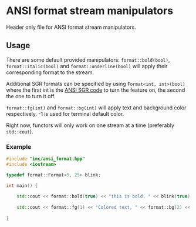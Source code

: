 # ANSI format stream manipulators

Header only file for ANSI format stream manipulators.

## Usage

There are some default provided manipulators: ``format::bold(bool)``, ``format::italic(bool)`` and ``format::underline(bool)`` will apply their corresponding format to the stream.

Additional SGR formats can be specified by using ``Format<int, int>(bool)`` where the first int is the [ANSI SGR code](https://en.wikipedia.org/wiki/ANSI_escape_code) to turn the feature on, the second the one to turn it off. 

``format::fg(int)`` and ``format::bg(int)`` will apply text and background color respectively. -1 is used for terminal default color.

Right now, functors will only work on one stream at a time (preferably ``std::cout``).

### Example

```c++
#include "inc/ansi_format.hpp"
#include <iostream>

typedef format::Format<5, 25> blink;

int main() {
	
    std::cout << format::bold(true) << "this is bold. " << blink(true) << "This is also bold and might be  blinking if your terminal supports it. " << format::bold(false) << blink(false) << format::italic(true) << "This is italic. " << format::clear << "Everything is back to normal." << std::endl;
    
    std::cout << format::fg(1) << "Colored text, " << format::bg(2) << "with colored background. " << format::clear << "Normal text again." << std::endl;
    
}
```
